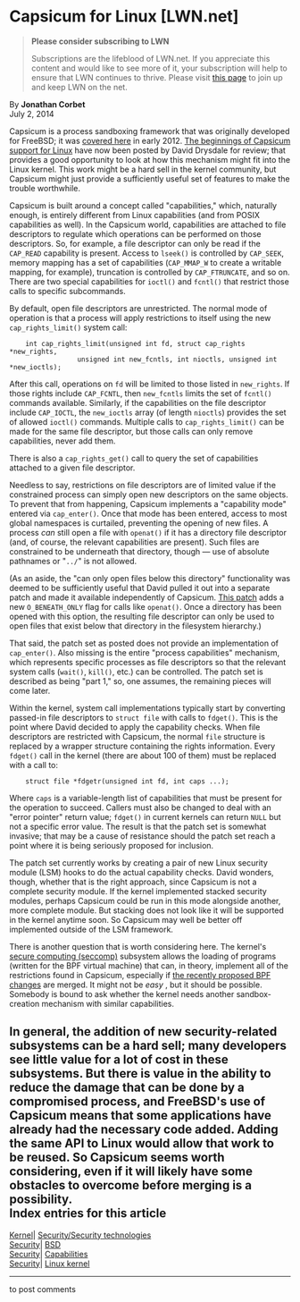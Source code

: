 # Capsicum for Linux [LWN.net]

> **Please consider subscribing to LWN**
> 
> Subscriptions are the lifeblood of LWN.net. If you appreciate this content and would like to see more of it, your subscription will help to ensure that LWN continues to thrive. Please visit [this page](/Promo/nst-nag1/subscribe) to join up and keep LWN on the net. 

By **Jonathan Corbet**  
July 2, 2014 

Capsicum is a process sandboxing framework that was originally developed for FreeBSD; it was [covered here](/Articles/482858/) in early 2012\. [The beginnings of Capsicum support for Linux](/Articles/603929/) have now been posted by David Drysdale for review; that provides a good opportunity to look at how this mechanism might fit into the Linux kernel. This work might be a hard sell in the kernel community, but Capsicum might just provide a sufficiently useful set of features to make the trouble worthwhile. 

Capsicum is built around a concept called "capabilities," which, naturally enough, is entirely different from Linux capabilities (and from POSIX capabilities as well). In the Capsicum world, capabilities are attached to file descriptors to regulate which operations can be performed on those descriptors. So, for example, a file descriptor can only be read if the `CAP_READ` capability is present. Access to `lseek()` is controlled by `CAP_SEEK`, memory mapping has a set of capabilities (`CAP_MMAP_W` to create a writable mapping, for example), truncation is controlled by `CAP_FTRUNCATE`, and so on. There are two special capabilities for `ioctl()` and `fcntl()` that restrict those calls to specific subcommands. 

By default, open file descriptors are unrestricted. The normal mode of operation is that a process will apply restrictions to itself using the new `cap_rights_limit()` system call: 
    
    
        int cap_rights_limit(unsigned int fd, struct cap_rights *new_rights,
        			 unsigned int new_fcntls, int nioctls, unsigned int *new_ioctls);
    

After this call, operations on `fd` will be limited to those listed in `new_rights`. If those rights include `CAP_FCNTL`, then `new_fcntls` limits the set of `fcntl()` commands available. Similarly, if the capabilities on the file descriptor include `CAP_IOCTL`, the `new_ioctls` array (of length `nioctls`) provides the set of allowed `ioctl()` commands. Multiple calls to `cap_rights_limit()` can be made for the same file descriptor, but those calls can only remove capabilities, never add them. 

There is also a `cap_rights_get()` call to query the set of capabilities attached to a given file descriptor. 

Needless to say, restrictions on file descriptors are of limited value if the constrained process can simply open new descriptors on the same objects. To prevent that from happening, Capsicum implements a "capability mode" entered via `cap_enter()`. Once that mode has been entered, access to most global namespaces is curtailed, preventing the opening of new files. A process _can_ still open a file with `openat()` if it has a directory file descriptor (and, of course, the relevant capabilities are present). Such files are constrained to be underneath that directory, though — use of absolute pathnames or "`../`" is not allowed. 

(As an aside, the "can only open files below this directory" functionality was deemed to be sufficiently useful that David pulled it out into a separate patch and made it available independently of Capsicum. [This patch](/Articles/604052/) adds a new `O_BENEATH_ONLY` flag for calls like `openat()`. Once a directory has been opened with this option, the resulting file descriptor can only be used to open files that exist below that directory in the filesystem hierarchy.) 

That said, the patch set as posted does not provide an implementation of `cap_enter()`. Also missing is the entire "process capabilities" mechanism, which represents specific processes as file descriptors so that the relevant system calls (`wait()`, `kill()`, etc.) can be controlled. The patch set is described as being "part 1," so, one assumes, the remaining pieces will come later. 

Within the kernel, system call implementations typically start by converting passed-in file descriptors to `struct file` with calls to `fdget()`. This is the point where David decided to apply the capability checks. When file descriptors are restricted with Capsicum, the normal `file` structure is replaced by a wrapper structure containing the rights information. Every `fdget()` call in the kernel (there are about 100 of them) must be replaced with a call to: 
    
    
        struct file *fdgetr(unsigned int fd, int caps ...);
    

Where `caps` is a variable-length list of capabilities that must be present for the operation to succeed. Callers must also be changed to deal with an "error pointer" return value; `fdget()` in current kernels can return `NULL` but not a specific error value. The result is that the patch set is somewhat invasive; that may be a cause of resistance should the patch set reach a point where it is being seriously proposed for inclusion. 

The patch set currently works by creating a pair of new Linux security module (LSM) hooks to do the actual capability checks. David wonders, though, whether that is the right approach, since Capsicum is not a complete security module. If the kernel implemented stacked security modules, perhaps Capsicum could be run in this mode alongside another, more complete module. But stacking does not look like it will be supported in the kernel anytime soon. So Capsicum may well be better off implemented outside of the LSM framework. 

There is another question that is worth considering here. The kernel's [secure computing (seccomp)](/Articles/475043/) subsystem allows the loading of programs (written for the BPF virtual machine) that can, in theory, implement all of the restrictions found in Capsicum, especially if [the recently proposed BPF changes](/Articles/603983/) are merged. It might not be _easy_ , but it should be possible. Somebody is bound to ask whether the kernel needs another sandbox-creation mechanism with similar capabilities. 

In general, the addition of new security-related subsystems can be a hard sell; many developers see little value for a lot of cost in these subsystems. But there is value in the ability to reduce the damage that can be done by a compromised process, and FreeBSD's use of Capsicum means that some applications have already had the necessary code added. Adding the same API to Linux would allow that work to be reused. So Capsicum seems worth considering, even if it will likely have some obstacles to overcome before merging is a possibility.  
Index entries for this article  
---  
[Kernel](/Kernel/Index)| [Security/Security technologies](/Kernel/Index#Security-Security_technologies)  
[Security](/Security/Index/)| [BSD](/Security/Index/#BSD)  
[Security](/Security/Index/)| [Capabilities](/Security/Index/#Capabilities)  
[Security](/Security/Index/)| [Linux kernel](/Security/Index/#Linux_kernel)  
  


* * *

to post comments 
